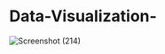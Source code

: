 # Data-Visualization-
![Screenshot (214)](https://user-images.githubusercontent.com/65484300/224753603-3883939d-09c0-44cb-bb5a-e05012d1a26c.png)
